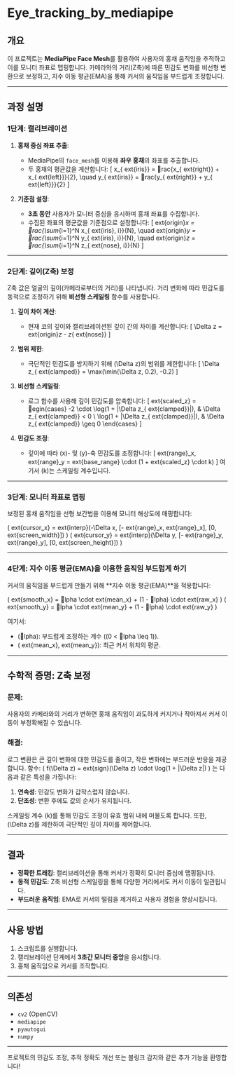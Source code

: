 
# Eye_tracking_by_mediapipe

## 개요

이 프로젝트는 **MediaPipe Face Mesh**를 활용하여 사용자의 홍채 움직임을 추적하고 이를 모니터 좌표로 맵핑합니다. 카메라와의 거리(Z축)에 따른 민감도 변화를 비선형 변환으로 보정하고, 지수 이동 평균(EMA)을 통해 커서의 움직임을 부드럽게 조정합니다.

---

## 과정 설명

### 1단계: **캘리브레이션**

1. **홍채 중심 좌표 추출**:
   - MediaPipe의 `face_mesh`를 이용해 **좌우 홍채**의 좌표를 추출합니다.
   - 두 홍채의 평균값을 계산합니다:
     \[
     x_{	ext{iris}} = rac{x_{	ext{right}} + x_{	ext{left}}}{2}, \quad 
     y_{	ext{iris}} = rac{y_{	ext{right}} + y_{	ext{left}}}{2}
     \]

2. **기준점 설정**:
   - **3초 동안** 사용자가 모니터 중심을 응시하며 홍채 좌표를 수집합니다.
   - 수집된 좌표의 평균값을 기준점으로 설정합니다:
     \[
     	ext{origin}_x = rac{\sum_{i=1}^N x_{	ext{iris}, i}}{N}, \quad 
     	ext{origin}_y = rac{\sum_{i=1}^N y_{	ext{iris}, i}}{N}, \quad
     	ext{origin}_z = rac{\sum_{i=1}^N z_{	ext{nose}, i}}{N}
     \]

---

### 2단계: **깊이(Z축) 보정**

Z축 값은 얼굴의 깊이(카메라로부터의 거리)를 나타냅니다. 거리 변화에 따라 민감도를 동적으로 조정하기 위해 **비선형 스케일링** 함수를 사용합니다.

1. **깊이 차이 계산**:
   - 현재 코의 깊이와 캘리브레이션된 깊이 간의 차이를 계산합니다:
     \[
     \Delta z = 	ext{origin}_z - z_{	ext{nose}}
     \]

2. **범위 제한**:
   - 극단적인 민감도를 방지하기 위해 \(\Delta z\)의 범위를 제한합니다:
     \[
     \Delta z_{	ext{clamped}} = \max(\min(\Delta z, 0.2), -0.2)
     \]

3. **비선형 스케일링**:
   - 로그 함수를 사용해 깊이 민감도를 압축합니다:
     \[
     	ext{scaled\_z} = 
     egin{cases} 
     -2 \cdot \log(1 + |\Delta z_{	ext{clamped}}|), & \Delta z_{	ext{clamped}} < 0 \\
     \log(1 + |\Delta z_{	ext{clamped}}|), & \Delta z_{	ext{clamped}} \geq 0 
     \end{cases}
     \]

4. **민감도 조정**:
   - 깊이에 따라 \(x\)- 및 \(y\)-축 민감도를 조정합니다:
     \[
     	ext{range}_x, 	ext{range}_y = 	ext{base\_range} \cdot (1 + 	ext{scaled\_z} \cdot k)
     \]
     여기서 \(k\)는 스케일링 계수입니다.

---

### 3단계: **모니터 좌표로 맵핑**

보정된 홍채 움직임을 선형 보간법을 이용해 모니터 해상도에 매핑합니다:

\(
	ext{cursor\_x} = 	ext{interp}(-\Delta x, [-	ext{range}_x, 	ext{range}_x], [0, 	ext{screen\_width}])
\)
\(
	ext{cursor\_y} = 	ext{interp}(\Delta y, [-	ext{range}_y, 	ext{range}_y], [0, 	ext{screen\_height}])
\)

---

### 4단계: **지수 이동 평균(EMA)을 이용한 움직임 부드럽게 하기**

커서의 움직임을 부드럽게 만들기 위해 **지수 이동 평균(EMA)**을 적용합니다:

\(
	ext{smooth\_x} = lpha \cdot 	ext{mean\_x} + (1 - lpha) \cdot 	ext{raw\_x}
\)
\(
	ext{smooth\_y} = lpha \cdot 	ext{mean\_y} + (1 - lpha) \cdot 	ext{raw\_y}
\)

여기서:
- \(lpha\): 부드럽게 조정하는 계수 (\(0 < lpha \leq 1\)).
- \(	ext{mean\_x}, 	ext{mean\_y}\): 최근 커서 위치의 평균.

---

## 수학적 증명: Z축 보정

### 문제:
사용자의 카메라와의 거리가 변하면 홍채 움직임이 과도하게 커지거나 작아져서 커서 이동이 부정확해질 수 있습니다.

### 해결:
로그 변환은 큰 깊이 변화에 대한 민감도를 줄이고, 작은 변화에는 부드러운 반응을 제공합니다. 함수:
\(
f(\Delta z) = 	ext{sign}(\Delta z) \cdot \log(1 + |\Delta z|)
\)
는 다음과 같은 특성을 가집니다:
1. **연속성**: 민감도 변화가 갑작스럽지 않습니다.
2. **단조성**: 변환 후에도 값의 순서가 유지됩니다.

스케일링 계수 \(k\)를 통해 민감도 조정이 유효 범위 내에 머물도록 합니다. 또한, \(\Delta z\)를 제한하여 극단적인 깊이 차이를 제어합니다.

---

## 결과

- **정확한 트래킹**: 캘리브레이션을 통해 커서가 정확히 모니터 중심에 맵핑됩니다.
- **동적 민감도**: Z축 비선형 스케일링을 통해 다양한 거리에서도 커서 이동이 일관됩니다.
- **부드러운 움직임**: EMA로 커서의 떨림을 제거하고 사용자 경험을 향상시킵니다.

---

## 사용 방법

1. 스크립트를 실행합니다.
2. 캘리브레이션 단계에서 **3초간 모니터 중앙**을 응시합니다.
3. 홍채 움직임으로 커서를 조작합니다.

---

## 의존성

- `cv2` (OpenCV)
- `mediapipe`
- `pyautogui`
- `numpy`

---

프로젝트의 민감도 조정, 추적 정확도 개선 또는 블링크 감지와 같은 추가 기능을 환영합니다!

